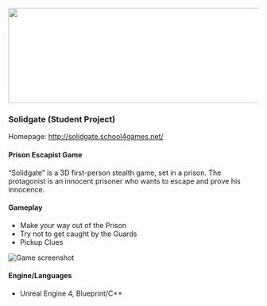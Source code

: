 <p align="center">
	<a href="https://s4g.itch.io/speedware">
		<img width="725" height="191" src="http://solidgate.school4games.net/img/Game%20Title.png">
	</a>
	</p>

### Solidgate (Student Project)

Homepage: http://solidgate.school4games.net/

#### Prison Escapist Game

“Solidgate” is a 3D first-person stealth game, set in a prison. The protagonist is an innocent prisoner who wants to escape and prove his innocence.

#### Gameplay

- Make your way out of the Prison
- Try not to get caught by the Guards
- Pickup Clues

![Game screenshot](http://solidgate.school4games.net/img/portfolio/02-preview.png)

#### Engine/Languages
- Unreal Engine 4, Blueprint/C++
